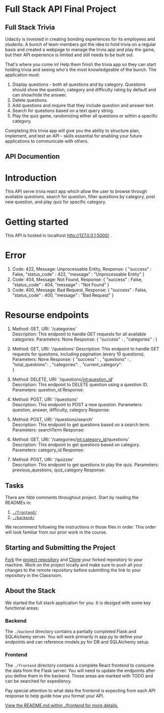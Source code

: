 # Full Stack API Final Project

## Full Stack Trivia

Udacity is invested in creating bonding experiences for its employees and students. A bunch of team members got the idea to hold trivia on a regular basis and created a  webpage to manage the trivia app and play the game, but their API experience is limited and still needs to be built out. 

That's where you come in! Help them finish the trivia app so they can start holding trivia and seeing who's the most knowledgeable of the bunch. The application must:

1) Display questions - both all questions and by category. Questions should show the question, category and difficulty rating by default and can show/hide the answer. 
2) Delete questions.
3) Add questions and require that they include question and answer text.
4) Search for questions based on a text query string.
5) Play the quiz game, randomizing either all questions or within a specific category. 

Completing this trivia app will give you the ability to structure plan, implement, and test an API - skills essential for enabling your future applications to communicate with others. 

## API Documention

# Introduction

This API serve trivia react app which allow the user to browse through avaliable questions, search for question, filter questions by category, post new question, and play quiz for specific category.

# Getting started

This API is hosted in localhost http://127.0.0.1:5000/ .

# Error

1. Code: 422, Message: Unprocessable Entity,
Response: {
      "success" : False,
      "status_code" : 422,
      "message" : "Unprocessable Entity"
    }
2. Code: 404, Message: Not Found,
Response: {
      "success" : False,
      "status_code" : 404,
      "message" : "Not Found"
    }
3. Code: 400, Message: Bad Request,
Response: {
      "success" : False,
      "status_code" : 400,
      "message" : "Bad Request"
    }  
    
# Resourse endpoints    

1. Method: GET, URI: '/categories'  
Description: This endpoint to handle GET requests for all available categories.
Parameters: None
Response: {
          "success" : ,
          "categories" : 
        }

2. Method: GET, URI: '/questions' 
Description: This endpoint to handle GET requests for questions, including pagination (every 10 questions). 
Parameters: None
Response: {
        "success" : ,
        "questions" : ,
        "total_questions": ,
        "categories": ,
        "current_category":         
      }

3. Method: DELETE, URI: '/questions/<int:question_id>'  
Description: This endpoint to DELETE question using a question ID. 
Parameters: question_id
Response: 

4. Method: POST, URI: '/questions'  
Description: This endpoint to POST a new question.
Parameters: question, answer, difficulty, category
Response: 

5. Method: POST, URI: '/questions/search'  
Description: This endpoint to get questions based on a search term.
Parameters: searchTerm
Response: 

6. Method: GET, URI: '/categories/<int:category_id>/questions'  
Description: This endpoint to get questions based on category.
Parameters: category_id
Response: 

7. Method: POST, URI: '/quizzes'  
Description: This endpoint to get questions to play the quiz.
Parameters: previous_questions, quiz_category
Response: 

## Tasks

There are `TODO` comments throughout project. Start by reading the READMEs in:

1. [`./frontend/`](./frontend/README.md)
2. [`./backend/`](./backend/README.md)

We recommend following the instructions in those files in order. This order will look familiar from our prior work in the course.

## Starting and Submitting the Project

[Fork](https://help.github.com/en/articles/fork-a-repo) the [project repository]() and [Clone](https://help.github.com/en/articles/cloning-a-repository) your forked repository to your machine. Work on the project locally and make sure to push all your changes to the remote repository before submitting the link to your repository in the Classroom. 

## About the Stack

We started the full stack application for you. It is desiged with some key functional areas:

### Backend

The `./backend` directory contains a partially completed Flask and SQLAlchemy server. You will work primarily in app.py to define your endpoints and can reference models.py for DB and SQLAlchemy setup. 

### Frontend

The `./frontend` directory contains a complete React frontend to consume the data from the Flask server. You will need to update the endpoints after you define them in the backend. Those areas are marked with TODO and can be searched for expediency. 

Pay special attention to what data the frontend is expecting from each API response to help guide how you format your API. 

[View the README.md within ./frontend for more details.](./frontend/README.md)
